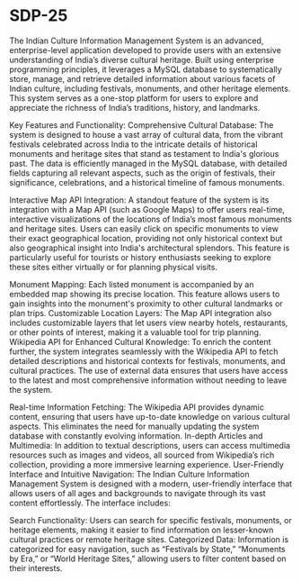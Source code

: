 # SDP-25
The Indian Culture Information Management System is an advanced, enterprise-level application developed to provide users with an extensive understanding of India’s diverse cultural heritage. Built using enterprise programming principles, it leverages a MySQL database to systematically store, manage, and retrieve detailed information about various facets of Indian culture, including festivals, monuments, and other heritage elements. This system serves as a one-stop platform for users to explore and appreciate the richness of India’s traditions, history, and landmarks.

Key Features and Functionality:
Comprehensive Cultural Database: The system is designed to house a vast array of cultural data, from the vibrant festivals celebrated across India to the intricate details of historical monuments and heritage sites that stand as testament to India's glorious past. The data is efficiently managed in the MySQL database, with detailed fields capturing all relevant aspects, such as the origin of festivals, their significance, celebrations, and a historical timeline of famous monuments.

Interactive Map API Integration: A standout feature of the system is its integration with a Map API (such as Google Maps) to offer users real-time, interactive visualizations of the locations of India’s most famous monuments and heritage sites. Users can easily click on specific monuments to view their exact geographical location, providing not only historical context but also geographical insight into India's architectural splendors. This feature is particularly useful for tourists or history enthusiasts seeking to explore these sites either virtually or for planning physical visits.

Monument Mapping: Each listed monument is accompanied by an embedded map showing its precise location. This feature allows users to gain insights into the monument's proximity to other cultural landmarks or plan trips.
Customizable Location Layers: The Map API integration also includes customizable layers that let users view nearby hotels, restaurants, or other points of interest, making it a valuable tool for trip planning.
Wikipedia API for Enhanced Cultural Knowledge: To enrich the content further, the system integrates seamlessly with the Wikipedia API to fetch detailed descriptions and historical contexts for festivals, monuments, and cultural practices. The use of external data ensures that users have access to the latest and most comprehensive information without needing to leave the system.

Real-time Information Fetching: The Wikipedia API provides dynamic content, ensuring that users have up-to-date knowledge on various cultural aspects. This eliminates the need for manually updating the system database with constantly evolving information.
In-depth Articles and Multimedia: In addition to textual descriptions, users can access multimedia resources such as images and videos, all sourced from Wikipedia’s rich collection, providing a more immersive learning experience.
User-Friendly Interface and Intuitive Navigation: The Indian Culture Information Management System is designed with a modern, user-friendly interface that allows users of all ages and backgrounds to navigate through its vast content effortlessly. The interface includes:

Search Functionality: Users can search for specific festivals, monuments, or heritage elements, making it easier to find information on lesser-known cultural practices or remote heritage sites.
Categorized Data: Information is categorized for easy navigation, such as “Festivals by State,” “Monuments by Era,” or “World Heritage Sites,” allowing users to filter content based on their interests.
